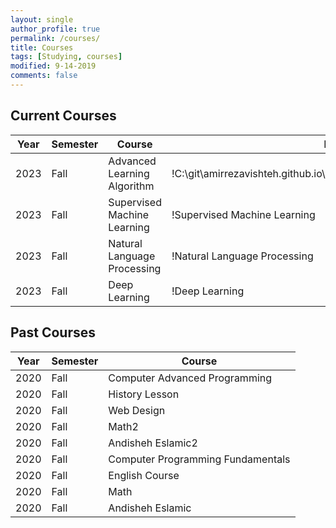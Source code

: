 ```yaml
---
layout: single
author_profile: true
permalink: /courses/
title: Courses
tags: [Studying, courses]
modified: 9-14-2019
comments: false
---
```



## Current Courses

| Year | Semester | Course | Image |
| ---- | -------- | ------ | ----- |
| 2023 | Fall     | Advanced Learning Algorithm | !C:\git\amirrezavishteh.github.io\assets\images\certificateAdvance.png |
| 2023 | Fall     | Supervised Machine Learning | !Supervised Machine Learning |
| 2023 | Fall     | Natural Language Processing | !Natural Language Processing |
| 2023 | Fall     | Deep Learning | !Deep Learning |

## Past Courses

| Year | Semester | Course |
| ---- | -------- | ------ |
| 2020 | Fall     | Computer Advanced Programming |
| 2020 | Fall     | History Lesson |
| 2020 | Fall     | Web Design |
| 2020 | Fall     | Math2 |
| 2020 | Fall     | Andisheh Eslamic2 |
| 2020 | Fall     | Computer Programming Fundamentals |
| 2020 | Fall     | English Course |
| 2020 | Fall     | Math |
| 2020 | Fall     | Andisheh Eslamic |

<!-- 
## More Past Courses

...
-->
<!-- 
* [Favorite Author](https://en.wikipedia.org/wiki/William_Shakespeare)
* [Places I want to visit](https://www.gettyimages.co.uk/photos/england?phrase=england&sort=best)
* [My home city](https://www.gettyimages.co.uk/photos/tehran?phrase=tehran&sort=best)
* [My university](http://lms.iust.ac.ir)
 -->
